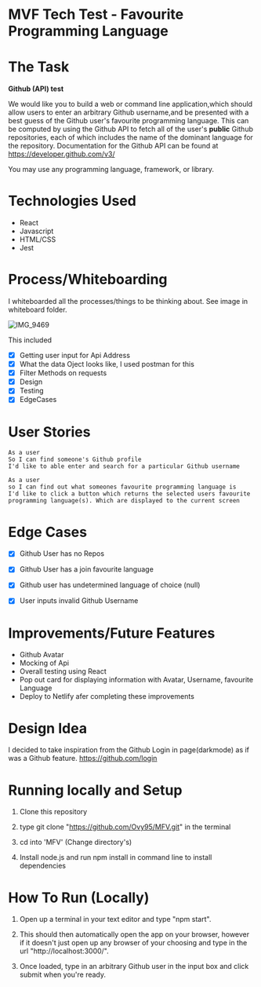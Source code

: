 # MVF Tech Test - Favourite Programming Language

# The Task

**Github (API) test**

We would like you to build a web or command line application,which should allow users to enter an arbitrary Github username,and be presented with a best guess of the Github user's favourite programming language. This can be computed by using the Github API to fetch all of the user's **public** Github repositories, each of which includes the name of the dominant language for the repository. Documentation for the Github API can be found at https://developer.github.com/v3/

You may use any programming language, framework, or library.

# Technologies Used
- React
- Javascript
- HTML/CSS
- Jest

# Process/Whiteboarding

I whiteboarded all the processes/things to be thinking about. See image in whiteboard folder.

![IMG_9469](https://user-images.githubusercontent.com/57540755/121174977-70300200-c852-11eb-8123-f3d8c0bcce86.jpeg)


This included 
- [x] Getting user input for Api Address
- [x] What the data Oject looks like, I used postman for this  
- [x] Filter Methods on requests
- [x] Design
- [x] Testing
- [x] EdgeCases

# User Stories

```
As a user
So I can find someone's Github profile
I'd like to able enter and search for a particular Github username
```

```
As a user 
so I can find out what someones favourite programming language is
I'd like to click a button which returns the selected users favourite programming language(s). Which are displayed to the current screen
```

# Edge Cases 
- [x] Github User has no Repos
- [x] Github User has a join favourite language
- [x] Github user has undetermined language of choice (null)
- [x] User inputs invalid Github Username



# Improvements/Future Features
- Github Avatar
- Mocking of Api
- Overall testing using React
- Pop out card for displaying information with Avatar, Username, favourite Language
- Deploy to Netlify afer completing these improvements

# Design Idea
I decided to take inspiration from the Github Login in page(darkmode) as if was a Github feature. https://github.com/login


# Running locally and Setup
1. Clone this repository

2. type git clone "https://github.com/Ovy95/MFV.git" in the terminal

3. cd into 'MFV' (Change directory's)

4. Install node.js and run npm install in command line to install dependencies

# How To Run (Locally)

1. Open up a terminal in your text editor and type "npm start".

2. This should then automatically open the app on your browser, however if it doesn't just open up any browser of your choosing and type in the url "http://localhost:3000/".

3. Once loaded, type in an arbitrary Github user in the input box and click submit when you're ready.

